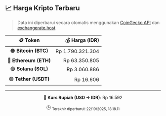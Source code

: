 

<!-- HARGA_KRIPTO -->
## 📈 Harga Kripto Terbaru

> Data ini diperbarui secara otomatis menggunakan [CoinGecko API](https://www.coingecko.com/) dan [exchangerate.host](https://exchangerate.host/)

<div align="center">

| 🪙 Token | 💰 Harga (IDR) |
|:------:|---------------:|
| 🟠 **Bitcoin (BTC)**   | Rp 1.790.321.304 |
| 🔵 **Ethereum (ETH)**  | Rp 63.350.805 |
| 🟣 **Solana (SOL)**    | Rp 3.060.886 |
| 🟢 **Tether (USDT)**   | Rp 16.606 |

---

💱 **Kurs Rupiah (USD → IDR)**: Rp 16.592

🕒 <sub>Terakhir diperbarui: 22/10/2025, 18.18.11</sub>

</div>
<!-- /HARGA_KRIPTO -->